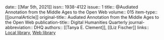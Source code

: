date:: [[Mar 5th, 2021]]
issn:: 1938-4122
issue:: 1
title:: @Audiated Annotation from the Middle Ages to the Open Web
volume:: 015
item-type:: [[journalArticle]]
original-title:: Audiated Annotation from the Middle Ages to the Open Web
publication-title:: Digital Humanities Quarterly
journal-abbreviation:: DHQ
authors:: [[Tanya E. Clement]], [[Liz Fischer]]
links:: [Local library](zotero://select/groups/2386895/items/WJXH79CH), [Web library](https://www.zotero.org/groups/2386895/items/WJXH79CH)
